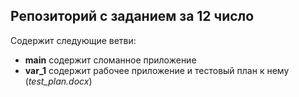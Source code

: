 ## Репозиторий с заданием за 12 число

Содержит следующие ветви:
- **main** содержит сломанное приложение
- **var_1** содержит рабочее приложение и тестовый план к нему (*test_plan.docx*)